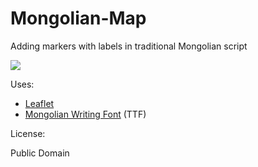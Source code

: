 # Mongolian-Map

Adding markers with labels in traditional Mongolian script

<img src="http://mapmeld.github.io/mongolian-map/screenshot.png"/>

Uses:

- <a href="http://leafletjs.com">Leaflet</a>
- <a href="http://www.mongolfont.com/cn/font/mnglwritingotf.html">Mongolian Writing Font</a> (TTF)

License:

Public Domain
